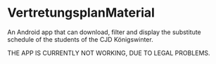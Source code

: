 # VertretungsplanMaterial

An Android app that can download, filter and display the substitute schedule of the students of the CJD Königswinter. 

THE APP IS CURRENTLY NOT WORKING, DUE TO LEGAL PROBLEMS.
